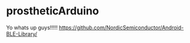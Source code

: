 # prostheticArduino
Yo whats up guys!!!!!
https://github.com/NordicSemiconductor/Android-BLE-Library/
